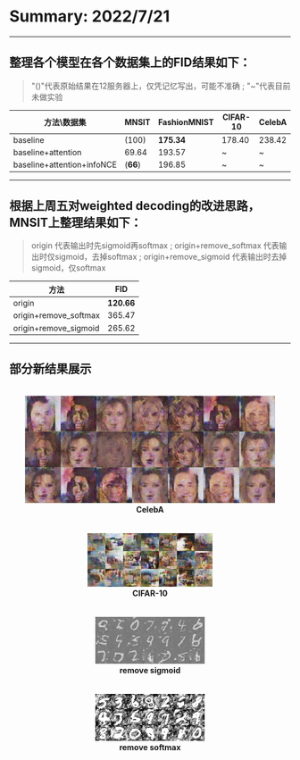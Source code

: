# Summary: 2022/7/21
***
## 整理各个模型在各个数据集上的FID结果如下：
>"()"代表原始结果在12服务器上，仅凭记忆写出，可能不准确
> ; "~"代表目前未做实验

|方法\数据集|MNSIT|FashionMNIST|CIFAR-10|CelebA|
|----------|-----|-------------|--------|------|
|baseline|(100)|**175.34**|178.40|238.42|
|baseline+attention|69.64|193.57|~|~|
|baseline+attention+infoNCE|(**66**)|196.85|~|~|


***

## 根据上周五对weighted decoding的改进思路，MNSIT上整理结果如下：
> origin 代表输出时先sigmoid再softmax
> ; origin+remove_softmax 代表输出时仅sigmoid，去掉softmax
> ; origin+remove_sigmoid 代表输出时去掉sigmoid，仅softmax

|方法|FID|
|----|----|
|origin|**120.66**|
|origin+remove_softmax|365.47|
|origin+remove_sigmoid|265.62|

***

## 部分新结果展示
<br/>
<center>
    <img src = "./CelebA.png">
    <br>
    <b>CelebA</b>
    <br>
    <br>
    <br>
    <img src = "./CIFAR10.png">
    <br>
    <b>CIFAR-10</b>
    <br>
    <br>
    <br>
    <img src = "./remove_sigmoid.png">
    <br>
    <b>remove sigmoid</b>
    <br>
    <br>
    <br>
    <img src = "./remove_softmax.png">
    <br>
    <b>remove softmax</b></p>
</center>